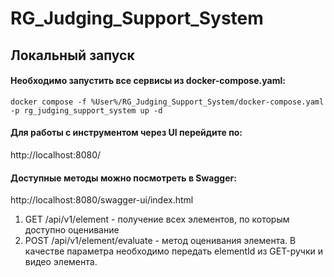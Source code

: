 # RG_Judging_Support_System

## Локальный запуск

#### Необходимо запустить все сервисы из docker-compose.yaml:
```
docker compose -f %User%/RG_Judging_Support_System/docker-compose.yaml -p rg_judging_support_system up -d
```

#### Для работы с инструментом через UI перейдите по:
http://localhost:8080/


#### Доступные методы можно посмотреть в Swagger:
http://localhost:8080/swagger-ui/index.html

1. GET /api/v1/element - получение всех элементов, по которым доступно оценивание
2. POST /api/v1/element/evaluate - метод оценивания элемента. В качестве параметра необходимо передать elementId из GET-ручки и видео элемента. 
